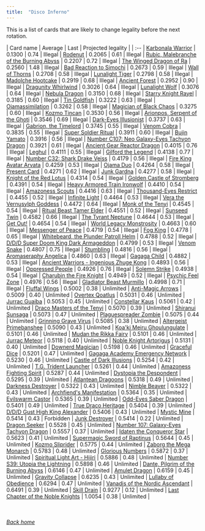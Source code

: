 ```yaml
---
title:  "Disco Inferno"
---
```


This is a list of cards that are likely to change legality before the next rotation.

| Card name | Average | Last | Projected legality |
| :-- |
[Karbonala Warrior](https://db.ygoprodeck.com/card/?search=Karbonala%20Warrior) | 0.1300 | 0.74 | Illegal |
[Rodenut](https://db.ygoprodeck.com/card/?search=Rodenut) | 0.2065 | 0.61 | Illegal |
[Rubic, Malebranche of the Burning Abyss](https://db.ygoprodeck.com/card/?search=Rubic,%20Malebranche%20of%20the%20Burning%20Abyss) | 0.2207 | 0.72 | Illegal |
[The Winged Dragon of Ra](https://db.ygoprodeck.com/card/?search=The%20Winged%20Dragon%20of%20Ra) | 0.2560 | 1.48 | Illegal |
[Bad Reaction to Simochi](https://db.ygoprodeck.com/card/?search=Bad%20Reaction%20to%20Simochi) | 0.2673 | 0.59 | Illegal |
[Wall of Thorns](https://db.ygoprodeck.com/card/?search=Wall%20of%20Thorns) | 0.2708 | 0.58 | Illegal |
[Lunalight Tiger](https://db.ygoprodeck.com/card/?search=Lunalight%20Tiger) | 0.2798 | 0.58 | Illegal |
[Madolche Hootcake](https://db.ygoprodeck.com/card/?search=Madolche%20Hootcake) | 0.2919 | 0.68 | Illegal |
[Ancient Forest](https://db.ygoprodeck.com/card/?search=Ancient%20Forest) | 0.2952 | 0.90 | Illegal |
[Dragunity Whirlwind](https://db.ygoprodeck.com/card/?search=Dragunity%20Whirlwind) | 0.3026 | 0.64 | Illegal |
[Lunalight Wolf](https://db.ygoprodeck.com/card/?search=Lunalight%20Wolf) | 0.3076 | 0.64 | Illegal |
[Nebula Dragon](https://db.ygoprodeck.com/card/?search=Nebula%20Dragon) | 0.3150 | 0.68 | Illegal |
[Starry Knight Rayel](https://db.ygoprodeck.com/card/?search=Starry%20Knight%20Rayel) | 0.3185 | 0.60 | Illegal |
[Tin Goldfish](https://db.ygoprodeck.com/card/?search=Tin%20Goldfish) | 0.3222 | 0.63 | Illegal |
[Ojamassimilation](https://db.ygoprodeck.com/card/?search=Ojamassimilation) | 0.3262 | 0.58 | Illegal |
[Magician of Black Chaos](https://db.ygoprodeck.com/card/?search=Magician%20of%20Black%20Chaos) | 0.3275 | 0.60 | Illegal |
[Kozmo Tincan](https://db.ygoprodeck.com/card/?search=Kozmo%20Tincan) | 0.3530 | 0.56 | Illegal |
[Arionpos, Serpent of the Ghoti](https://db.ygoprodeck.com/card/?search=Arionpos,%20Serpent%20of%20the%20Ghoti) | 0.3546 | 0.69 | Illegal |
[Dark-Eyes Illusionist](https://db.ygoprodeck.com/card/?search=Dark-Eyes%20Illusionist) | 0.3737 | 0.63 | Illegal |
[Gabrion, the Timelord](https://db.ygoprodeck.com/card/?search=Gabrion,%20the%20Timelord) | 0.3745 | 0.55 | Illegal |
[Venom Cobra](https://db.ygoprodeck.com/card/?search=Venom%20Cobra) | 0.3835 | 0.55 | Illegal |
[Super Soldier Ritual](https://db.ygoprodeck.com/card/?search=Super%20Soldier%20Ritual) | 0.3911 | 0.60 | Illegal |
[Bujin Yamato](https://db.ygoprodeck.com/card/?search=Bujin%20Yamato) | 0.3916 | 0.56 | Illegal |
[Number C107: Neo Galaxy-Eyes Tachyon Dragon](https://db.ygoprodeck.com/card/?search=Number%20C107:%20Neo%20Galaxy-Eyes%20Tachyon%20Dragon) | 0.3921 | 0.61 | Illegal |
[Ancient Gear Reactor Dragon](https://db.ygoprodeck.com/card/?search=Ancient%20Gear%20Reactor%20Dragon) | 0.4015 | 0.76 | Illegal |
[Leghul](https://db.ygoprodeck.com/card/?search=Leghul) | 0.4111 | 0.55 | Illegal |
[Gilford the Legend](https://db.ygoprodeck.com/card/?search=Gilford%20the%20Legend) | 0.4138 | 0.77 | Illegal |
[Number C32: Shark Drake Veiss](https://db.ygoprodeck.com/card/?search=Number%20C32:%20Shark%20Drake%20Veiss) | 0.4179 | 0.56 | Illegal |
[Fire King Avatar Arvata](https://db.ygoprodeck.com/card/?search=Fire%20King%20Avatar%20Arvata) | 0.4259 | 0.53 | Illegal |
[Ojama Duo](https://db.ygoprodeck.com/card/?search=Ojama%20Duo) | 0.4264 | 0.58 | Illegal |
[Present Card](https://db.ygoprodeck.com/card/?search=Present%20Card) | 0.4271 | 0.62 | Illegal |
[Junk Gardna](https://db.ygoprodeck.com/card/?search=Junk%20Gardna) | 0.4277 | 0.58 | Illegal |
[Knight of the Red Lotus](https://db.ygoprodeck.com/card/?search=Knight%20of%20the%20Red%20Lotus) | 0.4314 | 0.54 | Illegal |
[Golden Castle of Stromberg](https://db.ygoprodeck.com/card/?search=Golden%20Castle%20of%20Stromberg) | 0.4391 | 0.54 | Illegal |
[Heavy Armored Train Ironwolf](https://db.ygoprodeck.com/card/?search=Heavy%20Armored%20Train%20Ironwolf) | 0.4410 | 0.54 | Illegal |
[Amazoness Scouts](https://db.ygoprodeck.com/card/?search=Amazoness%20Scouts) | 0.4416 | 0.63 | Illegal |
[Thousand-Eyes Restrict](https://db.ygoprodeck.com/card/?search=Thousand-Eyes%20Restrict) | 0.4455 | 0.52 | Illegal |
[Infinite Light](https://db.ygoprodeck.com/card/?search=Infinite%20Light) | 0.4464 | 0.53 | Illegal |
[Vera the Vernusylph Goddess](https://db.ygoprodeck.com/card/?search=Vera%20the%20Vernusylph%20Goddess) | 0.4472 | 0.64 | Illegal |
[Monk of the Tenyi](https://db.ygoprodeck.com/card/?search=Monk%20of%20the%20Tenyi) | 0.4545 | 0.54 | Illegal |
[Ritual Beast Tamer Elder](https://db.ygoprodeck.com/card/?search=Ritual%20Beast%20Tamer%20Elder) | 0.4551 | 0.52 | Illegal |
[Sunseed Twin](https://db.ygoprodeck.com/card/?search=Sunseed%20Twin) | 0.4582 | 0.66 | Illegal |
[The Tyrant Neptune](https://db.ygoprodeck.com/card/?search=The%20Tyrant%20Neptune) | 0.4644 | 0.53 | Illegal |
[Get Out!](https://db.ygoprodeck.com/card/?search=Get%20Out!) | 0.4654 | 0.54 | Illegal |
[World Legacy Monstrosity](https://db.ygoprodeck.com/card/?search=World%20Legacy%20Monstrosity) | 0.4663 | 0.60 | Illegal |
[Messenger of Peace](https://db.ygoprodeck.com/card/?search=Messenger%20of%20Peace) | 0.4719 | 0.54 | Illegal |
[Fog King](https://db.ygoprodeck.com/card/?search=Fog%20King) | 0.4778 | 0.65 | Illegal |
[Whitebeard, the Plunder Patroll Helm](https://db.ygoprodeck.com/card/?search=Whitebeard,%20the%20Plunder%20Patroll%20Helm) | 0.4788 | 0.52 | Illegal |
[D/D/D Super Doom King Dark Armageddon](https://db.ygoprodeck.com/card/?search=D/D/D%20Super%20Doom%20King%20Dark%20Armageddon) | 0.4799 | 0.53 | Illegal |
[Venom Snake](https://db.ygoprodeck.com/card/?search=Venom%20Snake) | 0.4807 | 0.75 | Illegal |
[Stumbling](https://db.ygoprodeck.com/card/?search=Stumbling) | 0.4816 | 0.56 | Illegal |
[Aromaseraphy Angelica](https://db.ygoprodeck.com/card/?search=Aromaseraphy%20Angelica) | 0.4860 | 0.63 | Illegal |
[Gagaga Child](https://db.ygoprodeck.com/card/?search=Gagaga%20Child) | 0.4882 | 0.53 | Illegal |
[Ancient Warriors - Ingenious Zhuge Kong](https://db.ygoprodeck.com/card/?search=Ancient%20Warriors%20-%20Ingenious%20Zhuge%20Kong) | 0.4893 | 0.56 | Illegal |
[Oppressed People](https://db.ygoprodeck.com/card/?search=Oppressed%20People) | 0.4926 | 0.76 | Illegal |
[Solemn Strike](https://db.ygoprodeck.com/card/?search=Solemn%20Strike) | 0.4938 | 0.54 | Illegal |
[Charubin the Fire Knight](https://db.ygoprodeck.com/card/?search=Charubin%20the%20Fire%20Knight) | 0.4949 | 0.52 | Illegal |
[Psychic Feel Zone](https://db.ygoprodeck.com/card/?search=Psychic%20Feel%20Zone) | 0.4976 | 0.56 | Illegal |
[Gladiator Beast Murmillo](https://db.ygoprodeck.com/card/?search=Gladiator%20Beast%20Murmillo) | 0.4998 | 0.71 | Illegal |
[Fluffal Wings](https://db.ygoprodeck.com/card/?search=Fluffal%20Wings) | 0.5002 | 0.38 | Unlimited |
[Anti-Magic Arrows](https://db.ygoprodeck.com/card/?search=Anti-Magic%20Arrows) | 0.5009 | 0.40 | Unlimited |
[Overtex Qoatlus](https://db.ygoprodeck.com/card/?search=Overtex%20Qoatlus) | 0.5031 | 0.46 | Unlimited |
[Jurrac Guaiba](https://db.ygoprodeck.com/card/?search=Jurrac%20Guaiba) | 0.5053 | 0.45 | Unlimited |
[Constellar Kaus](https://db.ygoprodeck.com/card/?search=Constellar%20Kaus) | 0.5061 | 0.42 | Unlimited |
[Draco Masters of the Tenyi](https://db.ygoprodeck.com/card/?search=Draco%20Masters%20of%20the%20Tenyi) | 0.5070 | 0.39 | Unlimited |
[Shiranui Sunsaga](https://db.ygoprodeck.com/card/?search=Shiranui%20Sunsaga) | 0.5073 | 0.47 | Unlimited |
[Plaguespreader Zombie](https://db.ygoprodeck.com/card/?search=Plaguespreader%20Zombie) | 0.5075 | 0.44 | Unlimited |
[Grinning Grave Virus](https://db.ygoprodeck.com/card/?search=Grinning%20Grave%20Virus) | 0.5085 | 0.38 | Unlimited |
[Altergeist Primebanshee](https://db.ygoprodeck.com/card/?search=Altergeist%20Primebanshee) | 0.5090 | 0.43 | Unlimited |
[Koa'ki Meiru Ghoulungulate](https://db.ygoprodeck.com/card/?search=Koa'ki%20Meiru%20Ghoulungulate) | 0.5101 | 0.46 | Unlimited |
[Mudan the Rikka Fairy](https://db.ygoprodeck.com/card/?search=Mudan%20the%20Rikka%20Fairy) | 0.5101 | 0.46 | Unlimited |
[Jurrac Meteor](https://db.ygoprodeck.com/card/?search=Jurrac%20Meteor) | 0.5118 | 0.40 | Unlimited |
[Noble Knight Artorigus](https://db.ygoprodeck.com/card/?search=Noble%20Knight%20Artorigus) | 0.5131 | 0.40 | Unlimited |
[Downerd Magician](https://db.ygoprodeck.com/card/?search=Downerd%20Magician) | 0.5198 | 0.46 | Unlimited |
[Graceful Dice](https://db.ygoprodeck.com/card/?search=Graceful%20Dice) | 0.5201 | 0.47 | Unlimited |
[Gagaga Academy Emergency Network](https://db.ygoprodeck.com/card/?search=Gagaga%20Academy%20Emergency%20Network) | 0.5230 | 0.46 | Unlimited |
[Castle of Dark Illusions](https://db.ygoprodeck.com/card/?search=Castle%20of%20Dark%20Illusions) | 0.5254 | 0.42 | Unlimited |
[T.G. Trident Launcher](https://db.ygoprodeck.com/card/?search=T.G.%20Trident%20Launcher) | 0.5261 | 0.44 | Unlimited |
[Amazoness Fighting Spirit](https://db.ygoprodeck.com/card/?search=Amazoness%20Fighting%20Spirit) | 0.5287 | 0.44 | Unlimited |
[Dystopia the Despondent](https://db.ygoprodeck.com/card/?search=Dystopia%20the%20Despondent) | 0.5295 | 0.39 | Unlimited |
[Atlantean Dragoons](https://db.ygoprodeck.com/card/?search=Atlantean%20Dragoons) | 0.5318 | 0.49 | Unlimited |
[Darkness Destroyer](https://db.ygoprodeck.com/card/?search=Darkness%20Destroyer) | 0.5322 | 0.43 | Unlimited |
[Nimble Beaver](https://db.ygoprodeck.com/card/?search=Nimble%20Beaver) | 0.5322 | 0.43 | Unlimited |
[Archfiend's Manifestation](https://db.ygoprodeck.com/card/?search=Archfiend's%20Manifestation) | 0.5364 | 0.35 | Unlimited |
[Evilswarm Castor](https://db.ygoprodeck.com/card/?search=Evilswarm%20Castor) | 0.5365 | 0.39 | Unlimited |
[Odd-Eyes Saber Dragon](https://db.ygoprodeck.com/card/?search=Odd-Eyes%20Saber%20Dragon) | 0.5401 | 0.49 | Unlimited |
[True Draco Heritage](https://db.ygoprodeck.com/card/?search=True%20Draco%20Heritage) | 0.5404 | 0.39 | Unlimited |
[D/D/D Gust High King Alexander](https://db.ygoprodeck.com/card/?search=D/D/D%20Gust%20High%20King%20Alexander) | 0.5406 | 0.43 | Unlimited |
[Mystic Mine](https://db.ygoprodeck.com/card/?search=Mystic%20Mine) | 0.5414 | 0.43 | Forbidden |
[Junk Destroyer](https://db.ygoprodeck.com/card/?search=Junk%20Destroyer) | 0.5414 | 0.22 | Unlimited |
[Dragon Seeker](https://db.ygoprodeck.com/card/?search=Dragon%20Seeker) | 0.5528 | 0.45 | Unlimited |
[Number 107: Galaxy-Eyes Tachyon Dragon](https://db.ygoprodeck.com/card/?search=Number%20107:%20Galaxy-Eyes%20Tachyon%20Dragon) | 0.5557 | 0.37 | Unlimited |
[Idaten the Conqueror Star](https://db.ygoprodeck.com/card/?search=Idaten%20the%20Conqueror%20Star) | 0.5623 | 0.41 | Unlimited |
[Supermagic Sword of Raptinus](https://db.ygoprodeck.com/card/?search=Supermagic%20Sword%20of%20Raptinus) | 0.5644 | 0.45 | Unlimited |
[Kozmo Sliprider](https://db.ygoprodeck.com/card/?search=Kozmo%20Sliprider) | 0.5775 | 0.44 | Unlimited |
[Zaborg the Mega Monarch](https://db.ygoprodeck.com/card/?search=Zaborg%20the%20Mega%20Monarch) | 0.5783 | 0.48 | Unlimited |
[Glorious Numbers](https://db.ygoprodeck.com/card/?search=Glorious%20Numbers) | 0.5872 | 0.37 | Unlimited |
[Spiritual Light Art - Hijiri](https://db.ygoprodeck.com/card/?search=Spiritual%20Light%20Art%20-%20Hijiri) | 0.5886 | 0.48 | Unlimited |
[Number S39: Utopia the Lightning](https://db.ygoprodeck.com/card/?search=Number%20S39:%20Utopia%20the%20Lightning) | 0.5898 | 0.46 | Unlimited |
[Dante, Pilgrim of the Burning Abyss](https://db.ygoprodeck.com/card/?search=Dante,%20Pilgrim%20of%20the%20Burning%20Abyss) | 0.6146 | 0.47 | Unlimited |
[Amulet Dragon](https://db.ygoprodeck.com/card/?search=Amulet%20Dragon) | 0.6159 | 0.45 | Unlimited |
[Gravity Collapse](https://db.ygoprodeck.com/card/?search=Gravity%20Collapse) | 0.6235 | 0.43 | Unlimited |
[Lullaby of Obedience](https://db.ygoprodeck.com/card/?search=Lullaby%20of%20Obedience) | 0.6294 | 0.47 | Unlimited |
[Vanadis of the Nordic Ascendant](https://db.ygoprodeck.com/card/?search=Vanadis%20of%20the%20Nordic%20Ascendant) | 0.6491 | 0.39 | Unlimited |
[Skill Drain](https://db.ygoprodeck.com/card/?search=Skill%20Drain) | 0.9277 | 0.12 | Unlimited |
[Last Chapter of the Noble Knights](https://db.ygoprodeck.com/card/?search=Last%20Chapter%20of%20the%20Noble%20Knights) | 1.0054 | 0.38 | Unlimited |

<br>

###### [Back home](index)